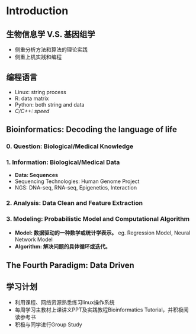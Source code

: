 # Introduction
## 生物信息学 V.S. 基因组学
* 侧重分析方法和算法的理论实践
* 侧重上机实践和编程
## 编程语言
* Linux: string process
* R: data matrix
* Python: both string and data
* *C/C++: speed*
## Bioinformatics: Decoding the language of life
### 0. Question: Biological/Medical Knowledge
### 1. Information: Biological/Medical Data
* **Data: Sequences**
* Sequencing Technologies: Human Genome Project
* NGS: DNA-seq, RNA-seq, Epigenetics, Interaction
### 2. Analysis: Data Clean and Feature Extraction
### 3. Modeling: Probabilistic Model and Computational Algorithm
   * **Model: 数据驱动的一种数学或统计学表示。** eg. Regression Model, Neural Network Model
   * **Algorithm: 解决问题的具体循环或迭代。**
## The Fourth Paradigm: Data Driven
## 学习计划
* 利用课程、网络资源熟悉练习linux操作系统
* 每周学习主教材上课讲义PPT及实践教程Bioinformatics Tutorial，并积极阅读参考书
* 积极与同学进行Group Study
